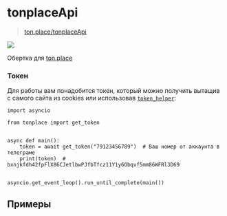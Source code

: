 # tonplaceApi

> [ton.place/tonplaceApi](https://ton.place/group7123)

![](https://upload.wikimedia.org/wikipedia/commons/thumb/0/0b/Gram_cryptocurrency_logo.svg/150px-Gram_cryptocurrency_logo.svg.png)

Обертка для [ton.place](https://ton.place/kesha1225)


### Токен

Для работы вам понадобится токен, который можно получить вытащив с самого сайта из cookies или 
использовав [`token_helper`](./examples/get_token_example.py):
```python3
import asyncio

from tonplace import get_token


async def main():
    token = await get_token("79123456789")  # Ваш номер от аккаунта в телеграме
    print(token)  # bxnjkfdh42fpFlX86CJetlbwPJfbTfcz11Y1y6Obqvf5mm86WFRl3D69


asyncio.get_event_loop().run_until_complete(main())
```


## Примеры